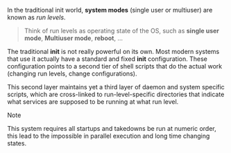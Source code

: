 In the traditional init world, **system modes** (single user or multiuser) are known as *run levels*.
> Think of run levels as operating state of the OS, such as **single user mode**, **Multiuser mode**, **reboot**, ...

The traditional **init** is not really powerful on its own. Most modern systems that use it actually have a standard and fixed **init** configuration. These configuration points to a second tier of shell scripts that do the actual work (changing run levels, change configurations).

This second layer maintains yet a third layer of daemon and system specific scripts, which are cross-linked to run-level-specific directories that indicate what services are supposed to be running at what run level.

>[!note]
>This system requires all startups and takedowns be run at numeric order, this lead to the impossible in parallel execution and long time changing states.
